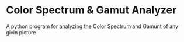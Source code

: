 # Color Spectrum & Gamut Analyzer
A python program for analyzing the Color Spectrum and Gamunt of any givin picture
